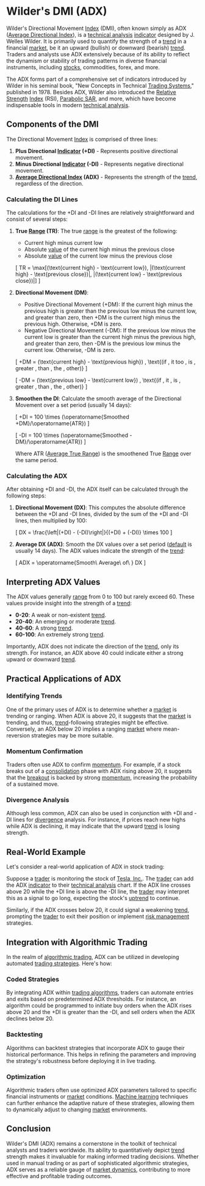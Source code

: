 # Wilder's DMI (ADX)

Wilder's Directional Movement [Index](../i/index_instrument.md) (DMI), often known simply as ADX ([Average Directional Index](../a/average_directional_index_(adx).md)), is a [technical analysis](../t/technical_analysis.md) [indicator](../i/indicator.md) designed by J. Welles Wilder. It is primarily used to quantify the strength of a [trend](../t/trend.md) in a financial [market](../m/market.md), be it an upward (bullish) or downward (bearish) [trend](../t/trend.md). Traders and analysts use ADX extensively because of its ability to reflect the dynamism or stability of trading patterns in diverse financial instruments, including [stocks](../s/stock.md), commodities, forex, and more.

The ADX forms part of a comprehensive set of indicators introduced by Wilder in his seminal book, "New Concepts in Technical [Trading Systems](../t/trading_systems.md)," published in 1978. Besides ADX, Wilder also introduced the [Relative Strength](../r/relative_strength.md) [Index](../i/index_instrument.md) (RSI), [Parabolic SAR](../p/parabolic_sar.md), and more, which have become indispensable tools in modern [technical analysis](../t/technical_analysis.md).

## Components of the DMI

The Directional Movement [Index](../i/index_instrument.md) is comprised of three lines:

1. **Plus Directional [Indicator](../i/indicator.md) (+DI)** - Represents positive directional movement.
2. **Minus Directional [Indicator](../i/indicator.md) (-DI)** - Represents negative directional movement.
3. **[Average Directional Index](../a/average_directional_index_(adx).md) (ADX)** - Represents the strength of the [trend](../t/trend.md), regardless of the direction.

### Calculating the DI Lines

The calculations for the +DI and -DI lines are relatively straightforward and consist of several steps:

1. **True [Range](../r/range.md) (TR)**: The true [range](../r/range.md) is the greatest of the following:
   - Current high minus current low
   - Absolute [value](../v/value.md) of the current high minus the previous close
   - Absolute [value](../v/value.md) of the current low minus the previous close
   
   \[
   TR = \max[(\text{current high} - \text{current low}), \|(\text{current high} - \text{previous close})\|, \|(\text{current low} - \text{previous close})\|]
   \]

2. **Directional Movement (DM)**:
   - Positive Directional Movement (+DM): If the current high minus the previous high is greater than the previous low minus the current low, and greater than zero, then +DM is the current high minus the previous high. Otherwise, +DM is zero.
   - Negative Directional Movement (-DM): If the previous low minus the current low is greater than the current high minus the previous high, and greater than zero, then -DM is the previous low minus the current low. Otherwise, -DM is zero.

   \[
   +DM = (\text{current high} - \text{previous high}) \, \text{(if \, it too \, is \, greater \, than \, the \, other)}
   \]
   
   \[
   -DM = (\text{previous low} - \text{current low}) \, \text{(if \, it \, is \, greater \, than \, the \, other)}
   \]

3. **Smoothen the DI**: Calculate the smooth average of the Directional Movement over a set period (usually 14 days):

   \[
   +DI = 100 \times (\operatorname{Smoothed +DM}/\operatorname{ATR})
   \]
   
   \[
   -DI = 100 \times (\operatorname{Smoothed -DM}/\operatorname{ATR})
   \]
   
   Where ATR ([Average True Range](../a/average_true_range_(atr).md)) is the smoothened True [Range](../r/range.md) over the same period.

### Calculating the ADX

After obtaining +DI and -DI, the ADX itself can be calculated through the following steps:

1. **Directional Movement (DX)**: This computes the absolute difference between the +DI and -DI lines, divided by the sum of the +DI and -DI lines, then multiplied by 100:

   \[
   DX = \frac{\left|(+DI) - (-DI)\right|}{(+DI) + (-DI)} \times 100
   \]

2. **Average DX (ADX)**:
   Smooth the DX values over a set period ([default](../d/default.md) is usually 14 days). The ADX values indicate the strength of the [trend](../t/trend.md):
   
   \[
   ADX = \operatorname{Smooth\ Average\ of\ } DX
   \]

## Interpreting ADX Values

The ADX values generally [range](../r/range.md) from 0 to 100 but rarely exceed 60. These values provide insight into the strength of a [trend](../t/trend.md):

- **0-20**: A weak or non-existent [trend](../t/trend.md).
- **20-40**: An emerging or moderate [trend](../t/trend.md).
- **40-60**: A strong [trend](../t/trend.md).
- **60-100**: An extremely strong [trend](../t/trend.md).

Importantly, ADX does not indicate the direction of the [trend](../t/trend.md), only its strength. For instance, an ADX above 40 could indicate either a strong upward or downward [trend](../t/trend.md).

## Practical Applications of ADX

### Identifying Trends

One of the primary uses of ADX is to determine whether a [market](../m/market.md) is trending or ranging. When ADX is above 20, it suggests that the [market](../m/market.md) is trending, and thus, [trend](../t/trend.md)-following strategies might be effective. Conversely, an ADX below 20 implies a ranging [market](../m/market.md) where mean-reversion strategies may be more suitable.

### Momentum Confirmation

Traders often use ADX to confirm [momentum](../m/momentum.md). For example, if a stock breaks out of a [consolidation](../c/consolidation.md) phase with ADX rising above 20, it suggests that the [breakout](../b/breakout.md) is backed by strong [momentum](../m/momentum.md), increasing the probability of a sustained move.

### Divergence Analysis

Although less common, ADX can also be used in conjunction with +DI and -DI lines for [divergence](../d/divergence.md) analysis. For instance, if prices reach new highs while ADX is declining, it may indicate that the upward [trend](../t/trend.md) is losing strength.

## Real-World Example

Let's consider a real-world application of ADX in stock trading:

Suppose a [trader](../t/trader.md) is monitoring the stock of [Tesla, Inc.](https://www.tesla.com). The [trader](../t/trader.md) can add the ADX [indicator](../i/indicator.md) to their [technical analysis](../t/technical_analysis.md) chart. If the ADX line crosses above 20 while the +DI line is above the -DI line, the [trader](../t/trader.md) may interpret this as a signal to go long, expecting the stock's [uptrend](../u/uptrend.md) to continue.

Similarly, if the ADX crosses below 20, it could signal a weakening [trend](../t/trend.md), prompting the [trader](../t/trader.md) to exit their position or implement [risk management](../r/risk_management.md) strategies.

## Integration with Algorithmic Trading

In the realm of [algorithmic trading](../a/accountability.md), ADX can be utilized in developing automated [trading strategies](../t/trading_strategies.md). Here's how:

### Coded Strategies

By integrating ADX within [trading algorithms](../t/trading_algorithms.md), traders can automate entries and exits based on predetermined ADX thresholds. For instance, an algorithm could be programmed to initiate buy orders when the ADX rises above 20 and the +DI is greater than the -DI, and sell orders when the ADX declines below 20.

### Backtesting

Algorithms can backtest strategies that incorporate ADX to gauge their historical performance. This helps in refining the parameters and improving the strategy's robustness before deploying it in live trading.

### Optimization

Algorithmic traders often use optimized ADX parameters tailored to specific financial instruments or [market](../m/market.md) conditions. [Machine learning](../m/machine_learning.md) techniques can further enhance the adaptive nature of these strategies, allowing them to dynamically adjust to changing [market](../m/market.md) environments.

## Conclusion

Wilder's DMI (ADX) remains a cornerstone in the toolkit of technical analysts and traders worldwide. Its ability to quantitatively depict [trend](../t/trend.md) strength makes it invaluable for making informed trading decisions. Whether used in manual trading or as part of sophisticated algorithmic strategies, ADX serves as a reliable gauge of [market dynamics](../m/market_dynamics.md), contributing to more effective and profitable trading outcomes.